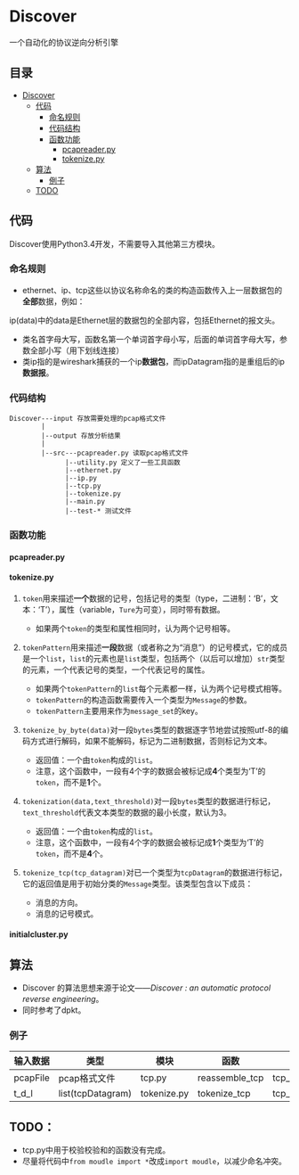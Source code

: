 # Discover
一个自动化的协议逆向分析引擎

## 目录
+ [Discover](https://github.com/Reuynil/Discover#discover)
    + [代码](https://github.com/Reuynil/Discover#%E4%BB%A3%E7%A0%81)
        + [命名规则](https://github.com/Reuynil/Discover#%E5%91%BD%E5%90%8D%E8%A7%84%E5%88%99)
        + [代码结构](https://github.com/Reuynil/Discover#%E4%BB%A3%E7%A0%81%E7%BB%93%E6%9E%84)
        + [函数功能](https://github.com/Reuynil/Discover#%E5%87%BD%E6%95%B0%E5%8A%9F%E8%83%BD)
            + [pcapreader.py]()
            + [tokenize.py](https://github.com/Reuynil/Discover#tokenizepy)
    + [算法](https://github.com/Reuynil/Discover#%E7%AE%97%E6%B3%95)
        + [例子](https://github.com/Reuynil/Discover#%E4%BE%8B%E5%AD%90)
    + [TODO](https://github.com/Reuynil/Discover#todo)

## 代码
Discover使用Python3.4开发，不需要导入其他第三方模块。
### 命名规则
+ ethernet、ip、tcp这些以协议名称命名的类的构造函数传入上一层数据包的**全部**数据，例如：

ip(data)中的data是Ethernet层的数据包的全部内容，包括Ethernet的报文头。

+ 类名首字母大写，函数名第一个单词首字母小写，后面的单词首字母大写，参数全部小写（用下划线连接）
+ 类ip指的是wireshark捕获的一个ip**数据包**，而ipDatagram指的是重组后的ip**数据报**。

### 代码结构

    Discover---input 存放需要处理的pcap格式文件
            |
            |--output 存放分析结果
            |
            |--src---pcapreader.py 读取pcap格式文件
                  |--utility.py 定义了一些工具函数
                  |--ethernet.py
                  |--ip.py
                  |--tcp.py
                  |--tokenize.py
                  |--main.py
                  |--test-* 测试文件
### 函数功能

#### pcapreader.py

#### tokenize.py
1. `token`用来描述**一个**数据的记号，包括记号的类型（type，二进制：‘B’，文本：‘T’），属性（variable，`Ture`为可变），同时带有数据。
    + 如果两个`token`的类型和属性相同时，认为两个记号相等。

2. `tokenPattern`用来描述**一段**数据（或者称之为“消息”）的记号模式，它的成员是一个`list`，`list`的元素也是`list`类型，包括两个（以后可以增加）`str`类型的元素，一个代表记号的类型，一个代表记号的属性。
    + 如果两个`tokenPattern`的`list`每个元素都一样，认为两个记号模式相等。
    + `tokenPattern`的构造函数需要传入一个类型为`Message`的参数。
    + `tokenPattern`主要用来作为`message_set`的key。

3. `tokenize_by_byte(data)`对一段`bytes`类型的数据逐字节地尝试按照utf-8的编码方式进行解码，如果不能解码，标记为二进制数据，否则标记为文本。
    + 返回值：一个由`token`构成的`list`。
    + 注意，这个函数中，一段有4个字的数据会被标记成**4**个类型为‘T’的```token```，而不是**1**个。

4. `tokenization(data,text_threshold)`对一段`bytes`类型的数据进行标记，`text_threshold`代表文本类型的数据的最小长度，默认为3。
    + 返回值：一个由`token`构成的`list`。
    + 注意，这个函数中，一段有4个字的数据会被标记成**1**个类型为‘T’的```token```，而不是**4**个。

5. `tokenize_tcp(tcp_datagram)`对已一个类型为`tcpDatagram`的数据进行标记，它的返回值是用于初始分类的`Message`类型。该类型包含以下成员：
    + 消息的方向。
    + 消息的记号模式。

#### initialcluster.py


## 算法
+ Discover 的算法思想来源于论文——*Discover : an automatic protocol reverse engineering*。
+ 同时参考了dpkt。

### 例子
|输入数据  	 |类型     |模块     |函数     |输出数据   |类型     |
|----------|------------|----------|----------|----------|----------|
|pcapFile  	|pcap格式文件   |tcp.py      |reassemble_tcp     |tcp_datagram_list  |list(tcpDatagram)   |
|t_d_l     		|list(tcpDatagram)   |tokenize.py    |tokenize_tcp   |tcp_message_list   |list(Message)  |

## TODO：
+ tcp.py中用于校验校验和的函数没有完成。
+ 尽量将代码中`from moudle import *`改成`import moudle`，以减少命名冲突。
